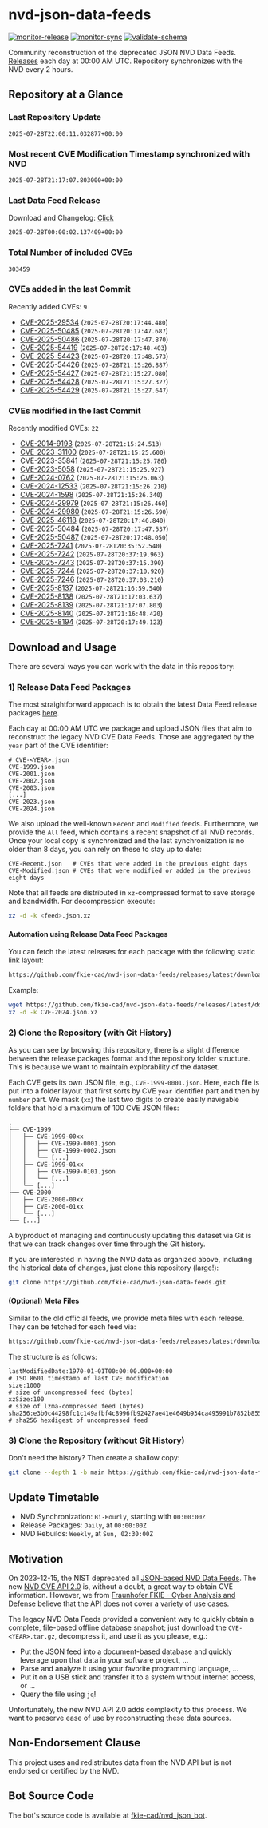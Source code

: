 # nvd-json-data-feeds

[![monitor-release](https://github.com/fkie-cad/nvd-json-data-feeds/actions/workflows/monitor_release.yml/badge.svg)](https://github.com/fkie-cad/nvd-json-data-feeds/actions/workflows/monitor_release.yml)
[![monitor-sync](https://github.com/fkie-cad/nvd-json-data-feeds/actions/workflows/monitor_sync.yml/badge.svg)](https://github.com/fkie-cad/nvd-json-data-feeds/actions/workflows/monitor_sync.yml)
[![validate-schema](https://github.com/fkie-cad/nvd-json-data-feeds/actions/workflows/validate_schema.yml/badge.svg)](https://github.com/fkie-cad/nvd-json-data-feeds/actions/workflows/validate_schema.yml)

Community reconstruction of the deprecated JSON NVD Data Feeds.
[Releases](https://github.com/fkie-cad/nvd-json-data-feeds/releases/latest) each day at 00:00 AM UTC.
Repository synchronizes with the NVD every 2 hours.

## Repository at a Glance

### Last Repository Update

```plain
2025-07-28T22:00:11.032877+00:00
```

### Most recent CVE Modification Timestamp synchronized with NVD

```plain
2025-07-28T21:17:07.803000+00:00
```

### Last Data Feed Release

Download and Changelog: [Click](https://github.com/fkie-cad/nvd-json-data-feeds/releases/latest)

```plain
2025-07-28T00:00:02.137409+00:00
```

### Total Number of included CVEs

```plain
303459
```

### CVEs added in the last Commit

Recently added CVEs: `9`

- [CVE-2025-29534](CVE-2025/CVE-2025-295xx/CVE-2025-29534.json) (`2025-07-28T20:17:44.480`)
- [CVE-2025-50485](CVE-2025/CVE-2025-504xx/CVE-2025-50485.json) (`2025-07-28T20:17:47.687`)
- [CVE-2025-50486](CVE-2025/CVE-2025-504xx/CVE-2025-50486.json) (`2025-07-28T20:17:47.870`)
- [CVE-2025-54419](CVE-2025/CVE-2025-544xx/CVE-2025-54419.json) (`2025-07-28T20:17:48.403`)
- [CVE-2025-54423](CVE-2025/CVE-2025-544xx/CVE-2025-54423.json) (`2025-07-28T20:17:48.573`)
- [CVE-2025-54426](CVE-2025/CVE-2025-544xx/CVE-2025-54426.json) (`2025-07-28T21:15:26.887`)
- [CVE-2025-54427](CVE-2025/CVE-2025-544xx/CVE-2025-54427.json) (`2025-07-28T21:15:27.080`)
- [CVE-2025-54428](CVE-2025/CVE-2025-544xx/CVE-2025-54428.json) (`2025-07-28T21:15:27.327`)
- [CVE-2025-54429](CVE-2025/CVE-2025-544xx/CVE-2025-54429.json) (`2025-07-28T21:15:27.647`)


### CVEs modified in the last Commit

Recently modified CVEs: `22`

- [CVE-2014-9193](CVE-2014/CVE-2014-91xx/CVE-2014-9193.json) (`2025-07-28T21:15:24.513`)
- [CVE-2023-31100](CVE-2023/CVE-2023-311xx/CVE-2023-31100.json) (`2025-07-28T21:15:25.600`)
- [CVE-2023-35841](CVE-2023/CVE-2023-358xx/CVE-2023-35841.json) (`2025-07-28T21:15:25.780`)
- [CVE-2023-5058](CVE-2023/CVE-2023-50xx/CVE-2023-5058.json) (`2025-07-28T21:15:25.927`)
- [CVE-2024-0762](CVE-2024/CVE-2024-07xx/CVE-2024-0762.json) (`2025-07-28T21:15:26.063`)
- [CVE-2024-12533](CVE-2024/CVE-2024-125xx/CVE-2024-12533.json) (`2025-07-28T21:15:26.210`)
- [CVE-2024-1598](CVE-2024/CVE-2024-15xx/CVE-2024-1598.json) (`2025-07-28T21:15:26.340`)
- [CVE-2024-29979](CVE-2024/CVE-2024-299xx/CVE-2024-29979.json) (`2025-07-28T21:15:26.460`)
- [CVE-2024-29980](CVE-2024/CVE-2024-299xx/CVE-2024-29980.json) (`2025-07-28T21:15:26.590`)
- [CVE-2025-46118](CVE-2025/CVE-2025-461xx/CVE-2025-46118.json) (`2025-07-28T20:17:46.840`)
- [CVE-2025-50484](CVE-2025/CVE-2025-504xx/CVE-2025-50484.json) (`2025-07-28T20:17:47.537`)
- [CVE-2025-50487](CVE-2025/CVE-2025-504xx/CVE-2025-50487.json) (`2025-07-28T20:17:48.050`)
- [CVE-2025-7241](CVE-2025/CVE-2025-72xx/CVE-2025-7241.json) (`2025-07-28T20:35:52.540`)
- [CVE-2025-7242](CVE-2025/CVE-2025-72xx/CVE-2025-7242.json) (`2025-07-28T20:37:19.963`)
- [CVE-2025-7243](CVE-2025/CVE-2025-72xx/CVE-2025-7243.json) (`2025-07-28T20:37:15.390`)
- [CVE-2025-7244](CVE-2025/CVE-2025-72xx/CVE-2025-7244.json) (`2025-07-28T20:37:10.920`)
- [CVE-2025-7246](CVE-2025/CVE-2025-72xx/CVE-2025-7246.json) (`2025-07-28T20:37:03.210`)
- [CVE-2025-8137](CVE-2025/CVE-2025-81xx/CVE-2025-8137.json) (`2025-07-28T21:16:59.540`)
- [CVE-2025-8138](CVE-2025/CVE-2025-81xx/CVE-2025-8138.json) (`2025-07-28T21:17:03.637`)
- [CVE-2025-8139](CVE-2025/CVE-2025-81xx/CVE-2025-8139.json) (`2025-07-28T21:17:07.803`)
- [CVE-2025-8140](CVE-2025/CVE-2025-81xx/CVE-2025-8140.json) (`2025-07-28T21:16:48.420`)
- [CVE-2025-8194](CVE-2025/CVE-2025-81xx/CVE-2025-8194.json) (`2025-07-28T20:17:49.123`)


## Download and Usage

There are several ways you can work with the data in this repository:

### 1) Release Data Feed Packages

The most straightforward approach is to obtain the latest Data Feed release packages [here](https://github.com/fkie-cad/nvd-json-data-feeds/releases/latest).

Each day at 00:00 AM UTC we package and upload JSON files that aim to reconstruct the legacy NVD CVE Data Feeds.
Those are aggregated by the `year` part of the CVE identifier:

```
# CVE-<YEAR>.json
CVE-1999.json
CVE-2001.json
CVE-2002.json
CVE-2003.json
[...]
CVE-2023.json
CVE-2024.json
```

We also upload the well-known `Recent` and `Modified` feeds.
Furthermore, we provide the `All` feed, which contains a recent snapshot of all NVD records.
Once your local copy is synchronized and the last synchronization is no older than 8 days, you can rely on these to stay up to date:

```plain
CVE-Recent.json   # CVEs that were added in the previous eight days
CVE-Modified.json # CVEs that were modified or added in the previous eight days
```

Note that all feeds are distributed in `xz`-compressed format to save storage and bandwidth.
For decompression execute:

```sh
xz -d -k <feed>.json.xz
```

#### Automation using Release Data Feed Packages

You can fetch the latest releases for each package with the following static link layout:

```sh
https://github.com/fkie-cad/nvd-json-data-feeds/releases/latest/download/CVE-<YEAR>.json.xz
```

Example:

```sh
wget https://github.com/fkie-cad/nvd-json-data-feeds/releases/latest/download/CVE-2024.json.xz
xz -d -k CVE-2024.json.xz
```

### 2) Clone the Repository (with Git History)

As you can see by browsing this repository, there is a slight difference between the release packages format and the repository folder structure.
This is because we want to maintain explorability of the dataset.

Each CVE gets its own JSON file, e.g., `CVE-1999-0001.json`.
Here, each file is put into a folder layout that first sorts by CVE `year` identifier part and then by `number` part.
We mask (`xx`) the last two digits to create easily navigable folders that hold a maximum of 100 CVE JSON files:

```plain
.
├── CVE-1999
│   ├── CVE-1999-00xx
│   │   ├── CVE-1999-0001.json
│   │   ├── CVE-1999-0002.json
│   │   └── [...]
│   ├── CVE-1999-01xx
│   │   ├── CVE-1999-0101.json
│   │   └── [...]
│   └── [...]
├── CVE-2000
│   ├── CVE-2000-00xx
│   ├── CVE-2000-01xx
│   └── [...]
└── [...]
```

A byproduct of managing and continuously updating this dataset via Git is that we can track changes over time through the Git history.

If you are interested in having the NVD data as organized above, including the historical data of changes, just clone this repository (large!):

```sh
git clone https://github.com/fkie-cad/nvd-json-data-feeds.git
```

#### (Optional) Meta Files

Similar to the old official feeds, we provide meta files with each release. They can be fetched for each feed via:

```sh
https://github.com/fkie-cad/nvd-json-data-feeds/releases/latest/download/CVE-<YEAR>.meta
```

The structure is as follows:

```plain
lastModifiedDate:1970-01-01T00:00:00.000+00:00                          # ISO 8601 timestamp of last CVE modification
size:1000                                                               # size of uncompressed feed (bytes)
xzSize:100                                                              # size of lzma-compressed feed (bytes)
sha256:e3b0c44298fc1c149afbf4c8996fb92427ae41e4649b934ca495991b7852b855 # sha256 hexdigest of uncompressed feed
```

### 3) Clone the Repository (without Git History)

Don't need the history? Then create a shallow copy:

```sh
git clone --depth 1 -b main https://github.com/fkie-cad/nvd-json-data-feeds.git
```


## Update Timetable

* NVD Synchronization: `Bi-Hourly`, starting with `00:00:00Z`
* Release Packages: `Daily`, at `00:00:00Z`
* NVD Rebuilds: `Weekly`, at `Sun, 02:30:00Z`


## Motivation

On 2023-12-15, the NIST deprecated all [JSON-based NVD Data Feeds](https://nvd.nist.gov/vuln/data-feeds#divRetirementBanner-1).
The new [NVD CVE API 2.0](https://nvd.nist.gov/developers/vulnerabilities) is, without a doubt, a great way to obtain CVE information.
However, we from [Fraunhofer FKIE - Cyber Analysis and Defense](https://www.fkie.fraunhofer.de/en/departments/cad.html) believe that the API does not cover a variety of use cases.

The legacy NVD Data Feeds provided a convenient way to quickly obtain a complete, file-based offline database snapshot; just download the `CVE-<YEAR>.tar.gz`, decompress it, and use it as you please, e.g.:

- Put the JSON feed into a document-based database and quickly leverage upon that data in your software project, ...
- Parse and analyze it using your favorite programming language, ...
- Put it on a USB stick and transfer it to a system without internet access, or ...
- Query the file using `jq`!

Unfortunately, the new NVD API 2.0 adds complexity to this process.
We want to preserve ease of use by reconstructing these data sources.

## Non-Endorsement Clause

This project uses and redistributes data from the NVD API but is not endorsed or certified by the NVD.

## Bot Source Code

The bot's source code is available at [fkie-cad/nvd\_json\_bot](https://github.com/fkie-cad/nvd_json_bot).